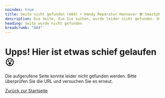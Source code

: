 ```yaml
---
noindex: true
title: Seite nicht gefunden (404) ‣ Handy Reparatur Hannover 🛠️ Smartphone Werkstatt
description: Die Seite, die Sie suchen, wurde leider nicht gefunden. Hier finden Sie alle Informationen zu unserer Smartphone Werkstatt in Hannover.
heading: Seite wurde nicht gefunden
breadcrumb: "404"
---
```


# Upps! Hier ist etwas schief gelaufen 😮

Die aufgerufene Seite konnte leider nicht gefunden werden. Bitte überprüfen Sie die URL und versuchen Sie es erneut.

<a href="/" class="btn btn-primary solid">Zurück zur Startseite</a>